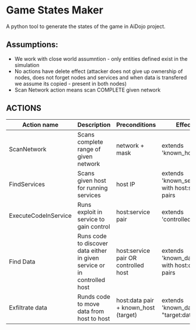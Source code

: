 # Game States Maker
A python tool to generate the states of the game in AiDojo project.


## Assumptions:
* We work with close world assumntion - only entities defined exist in the simulation
* No actions have delete effect (attacker does not give up ownership of nodes, does not forget nodes and services and when data is transfered we assume its copied - present in both nodes)
* Scan Network action means scan COMPLETE given network

## ACTIONS
| Action name          | Description                                                              | Preconditions                         | Effects                                          |
|----------------------|--------------------------------------------------------------------------|---------------------------------------|--------------------------------------------------|
| ScanNetwork          | Scans complete range of given network                                    | network + mask                        | extends 'known_hosts'                            |
| FindServices         | Scans given host for running services                                    | host IP                               | extends 'known_services' with host:service pairs |
| ExecuteCodeInService | Runs exploit in service to gain control                                  | host:service pair                     | extends 'controlled_hosts'                       |
| Find Data            | Runs code to discover data either in given service or in controlled host | host:service pair  OR controlled host | extends 'known_data' with host:data pairs        |
| Exfiltrate data      | Runds code to move data from host to host                                | host:data pair + known_host (target)  | extends 'known_data with "target:data" pair      |